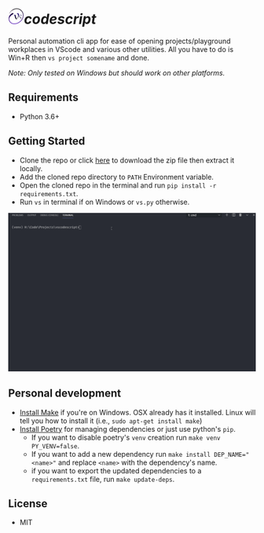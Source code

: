 # ![VS](assets/VS.png)***codescript***
Personal automation cli app for ease of opening projects/playground workplaces in VScode and various other utilities. All you have to do is Win+R then `vs project somename` and done.  
  
*Note: Only tested on Windows but should work on other platforms.*

## Requirements
- Python 3.6+

## Getting Started
- Clone the repo or click [here](https://github.com/Kandeel4411/Vscodescript/archive/master.zip) to download the zip file then extract it locally.
- Add the cloned repo directory to `PATH` Environment variable.
- Open the cloned repo in the terminal and run `pip install -r requirements.txt`.
- Run `vs` in terminal if on Windows or `vs.py` otherwise.

![VS help gif](assets/8dQVVthINK.gif)

## Personal development
- [Install Make](http://gnuwin32.sourceforge.net/packages/make.htm) if you're on Windows. OSX already has it installed. Linux will tell you how to install it (i.e., `sudo apt-get install make`)
- [Install Poetry](https://github.com/python-poetry/poetry) for managing dependencies or just use python's `pip`.
  - If you want to disable poetry's `venv` creation run `make venv PY_VENV=false`.
  - If you want to add a new dependency run `make install DEP_NAME="<name>"` and replace `<name>` with the dependency's name.
  - if you want to export the updated dependencies to a `requirements.txt` file, run `make update-deps`.

## License
- MIT
